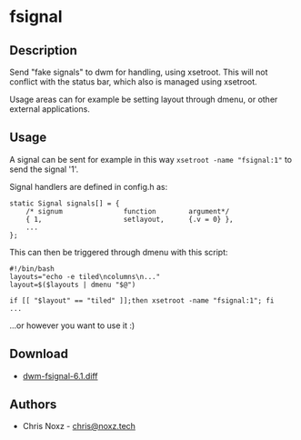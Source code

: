 fsignal
================

Description
-----------

Send "fake signals" to dwm for handling, using xsetroot. This will not conflict
with the status bar, which also is managed using xsetroot.

Usage areas can for example be setting layout through dmenu, or other external
applications.

Usage
-----

A signal can be sent for example in this way `xsetroot -name "fsignal:1"` to
send the signal '1'.

Signal handlers are defined in config.h as:

	static Signal signals[] = {
		/* signum               function        argument*/
		{ 1,                    setlayout,      {.v = 0} },
		...
	};

This can then be triggered through dmenu with this script:

	#!/bin/bash
	layouts="echo -e tiled\ncolumns\n..."
	layout=$($layouts | dmenu "$@")
	
	if [[ "$layout" == "tiled" ]];then xsetroot -name "fsignal:1"; fi
	...

...or however you want to use it :)

Download
--------

* [dwm-fsignal-6.1.diff](dwm-fsignal-6.1.diff)

Authors
-------

* Chris Noxz - <chris@noxz.tech>
